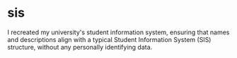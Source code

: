 # sis
I recreated my university's student information system, ensuring that names and descriptions align with a typical Student Information System (SIS) structure, without any personally identifying data.
